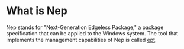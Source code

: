 # What is Nep

Nep stands for "Next-Generation Edgeless Package," a package specification that can be applied to the Windows system. The tool that implements the management capabilities of Nep is called [ept](/ept/guide).
